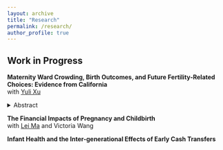 ```yaml
---
layout: archive
title: "Research"
permalink: /research/
author_profile: true
---
```

## Work in Progress
**Maternity Ward Crowding, Birth Outcomes, and Future Fertility-Related Choices: Evidence from California** \
with [Yuli Xu](https://sites.google.com/view/yulixu-econ) <details style="display: inline;">
<summary>Abstract</summary>
Our paper examines how overcrowding in maternity wards influences concurrent birth outcomes and mothers' future fertility and hospital choices. We leverage day-to-day fluctuations in birth counts at Californian hospitals as a proxy for overcrowding. We find a notable reduction in the use of procedures such as C-sections, epidurals, inductions, and augmentations on crowded days, without compromising maternal or infant health. While there is no effect on future fertility, mothers—particularly non-Black, more educated, and those in less deprived counties—are more likely to switch hospitals or to a non-hospital setting for their next birth after experiencing overcrowding. We do not find specific patterns in their choice of subsequent hospitals, attributing the decision to negative first-birth experiences.
</details>


**The Financial Impacts of Pregnancy and Childbirth** \
with [Lei Ma](https://leima-econ.com/) and Victoria Wang


**Infant Health and the Inter-generational Effects of Early Cash Transfers**

